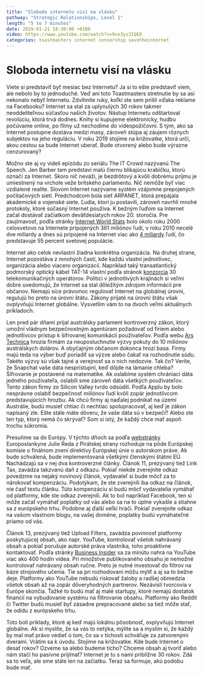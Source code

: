 ```yaml
---
title: "Sloboda internetu visí na vlásku"
pathway: "Strategic Relationships, Level 1"
length: "5 to 7 minutes"
date: 2019-01-21 18:30:00 +0100
video: https://www.youtube.com/watch?v=9vo3yz3IQE0
categories: toastmasters internet censorship savetheinternet
---
```


# Sloboda internetu visí na vlásku
Viete si predstaviť byť mesiac bez Internetu? Ja si to ešte predstaviť viem, ale nebolo by to jednoduché. Veď ani toto Toastmasters stretnutie by sa asi nekonalo nebyť Internetu. Zdvihnite ruky, koľkí ste sem prišli vďaka reklame na Facebooku?
Internet sa stal za uplynulých 30 rokov takmer neoddeliteľnou súčasťou našich životov. Nástup Internetu odštartoval revolúciu, ktorá trvá dodnes. Knihy si kupujeme elektronicky, hudbu počúvame online, po filmy už nechodíme do videopožičovní. S tým, ako sa Internet postupne dostáva medzi masy, zároveň stúpa aj záujem rôznych subjektov na jeho reguláciu. V roku 2019 stojíme na križovatke, ktorá určí, akou cestou sa bude Internet uberať. Bude otvorený alebo bude výrazne cenzurovaný?

Možno ste aj vy videli epizódu zo seriálu The IT Crowd nazývanú The Speech. Jen Barber tam predstaví malú čiernu blikajúcu krabičku, ktorú označí za Internet. Skoro nič neváži, je bezdrôtový a kvôli dobrému príjmu je umiestnený na vrchole veže britského parlamentu.
Nič nemôže byť viac vzdialené realite. Slovom Internet nazývame systém vzájomne prepojených počítačových sietí. Predchodcom bola sieť ARPANET, ktorá prepájala akademické a vojenské siete. Ľudia, ktorí ju postavili, zároveň navrhli mnohé protokoly, ktoré súčasný Internet používa. K bežným ľuďom sa Internet začal dostávať začiatkom deväťdesiatych rokov 20. storočia. Pre zaujímavosť, podľa stránky [Internet World Stats][internet-world-stats] bolo okolo roku 2000 celosvetovo na Internete pripojených 361 miliónov ľudí, v roku 2010 necelé dve miliardy a dnes sú pripojené na Internet viac ako [4 miliardy][internet-world-stats] ľudí, čo predstavuje 55 percent svetovej populácie.

Internet ako celok nevlastní žiadna konkrétna organizácia. Na druhej strane, Internet pozostáva z mnohých častí, kde každú vlastní jednotlivec, organizácia alebo viacero organizácií. Napríklad taký transatlantický podmorský optický kábel TAT-14 vlastní podľa stránok [konzorcia][tat-14-sprint] 30 telekomunikačných operátorov. Politici v jednotlivých krajinách si veľmi dobre uvedomujú, že Internet sa stal dôležitým zdrojom informácií pre občanov. Nemajú síce právomoc regulovať Internet na globálnej úrovni, regulujú ho preto na úrovni štátu. Zákony prijaté na úrovni štátu však ovplyvňujú Internet globálne. Vysvetlím vám to na dvoch veľmi aktuálnych príkladoch.

Len pred pár dňami prijal austrálsky parlament kontroverzný zákon, ktorý umožní vládnym bezpečnostným agentúram požadovať od firiem alebo jednotlivcov prístup k šifrovanej komunikácii používateľov. Podľa webu [Ars Technica][australia-law] hrozia firmám za neuposluchnutie výzvy pokuty do 10 miliónov austrálskych dolárov. A obyčajným občanom dokonca hrozí basa. Firmy majú teda na výber buď poriadiť sa výzve alebo čakať na rozhodnutie súdu. Takéto výzvy sú však tajné a verejnosť sa o nich nedozvie. Tak čo? Veríte, že Snapchat vaše dáta nesprístupní, keď dôjde na lámanie chleba? Šifrovanie je postavené na matematike. Ak oslabíme systém chrániaci dáta jedného používateľa, oslabili sme zároveň dáta všetkých používateľov. Tento zákon firmy zo Silicon Valley tvrdo odsúdili. Podľa Applu by bolo nesprávne oslabiť bezpečnosť miliónov ľudí kvôli zopár jednotlivcom predstavujúcich hrozbu. Ak chcú firmy aj naďalej podnikať na území Austrálie, budú musieť chtiac či nechtiac spolupracovať, aj keď je zákon napísaný zle. Ešte stále máte dôveru, že vaše dáta sú v bezpečí? Alebo ste ten typ, ktorý nemá čo skrývať? Som si istý, že každý chce mať aspoň trochu súkromia.

Presuňme sa do Európy. V týchto dňoch sa podľa [webstránky][eu-copyright] Europoslankyne Julie Reda z Pirátskej strany rozhoduje na pôde Európskej komisie o finálnom znení direktívy Európskej únie o autorskom práve. Ak bude schválená, bude implementovaná všetkými členskými štátmi EÚ. Nachádzajú sa v nej dva kontroverzné články. Článok 11, prezývaný tiež Link Tax, zavádza takzvanú daň z odkazu. Pokiaľ niekde zverejníte odkaz povedzme na nejaký novinový článok, vydavateľ si bude môcť za to nárokovať kompenzáciu. Podotýkam, že ste zverejnili iba odkaz na článok, nie časť textu článku. Túto kompenzáciu si budú môcť vydavatelia vymáhať od platformy, kde ste odkaz zverejnili. Ak to bol napríklad Facebook, ten si môže začať vymáhať poplatky od vás alebo sa na to úplne vykašle a stiahne sa z európskeho trhu. Podobne aj ďalší veľkí hráči. Pokiaľ zverejníte odkaz na vašom vlastnom blogu, na vašej doméne, poplatky budú vymáhateľné priamo od vás.

Článok 13, prezývaný tiež Upload Filters, zavádza povinnosť platformy poskytujúcej obsah, ako napr. YouTube, kontrolovať všetok nahrávaný obsah a pokiaľ porušuje autorské práva vlastníka, toho proaktívne kontaktovať. Podľa stránky [Business Insider][youtube-stats] sa za minútu nahrá na YouTube viac ako 400 hodín videa. Pri množstve publikovaného obsahu je nemožné kontrolovať nahrávaný obsah ručne. Preto je nutné investovať do filtrov na báze strojového učenia. Tie sa pri rozhodovaní môžu mýliť a aj sa to bežne deje. Platformy ako YouTube nebudú riskovať žaloby a radšej obmedzia všetok obsah až na zopár dôveryhodných partnerov. Nezávislí tvorcovia v Európe skončia. Ťažké to budú mať aj malé startupy, ktoré nemajú dostatok financií na vybudovanie systému na filtrovanie obsahu. Platformy ako Reddit či Twitter budú musieť byť zásadne prepracované alebo sa tiež môže stať, že odídu z európskeho trhu.

Toto boli príklady, ktoré aj keď majú lokálnu pôsobnosť, ovplyvňujú Internet globálne. Ak si myslíte, že sa vás to netýka, mýlite sa a myslím si, že každý by mal mať právo vedieť o tom, čo sa v tichosti schváľuje za zatvorenými dverami. Vrátim sa k úvodu. Stojíme na križovatke. Kde bude Internet o desať rokov? Ozveme sa alebo budeme ticho? Chceme obsah aj tvoriť alebo nám stačí ho pasívne prijímať? Internet je tu s nami približne 30 rokov. Zdá sa to veľa, ale sme stále len na začiatku. Teraz sa formuje, akú podobu bude mať.

[//]: # (Used references)
[internet-world-stats]: https://internetworldstats.com/stats.htm
[tat-14-sprint]: https://www.tat-14.com/tat14/gclist.jsp
[australia-law]: https://arstechnica.com/tech-policy/2018/12/australia-passes-new-law-to-thwart-strong-encryption/
[eu-copyright]: https://juliareda.eu/2019/01/article-13-almost-finished/
[youtube-stats]: https://www.businessinsider.com/viewers-find-objectionable-content-on-youtube-kids-2017-11